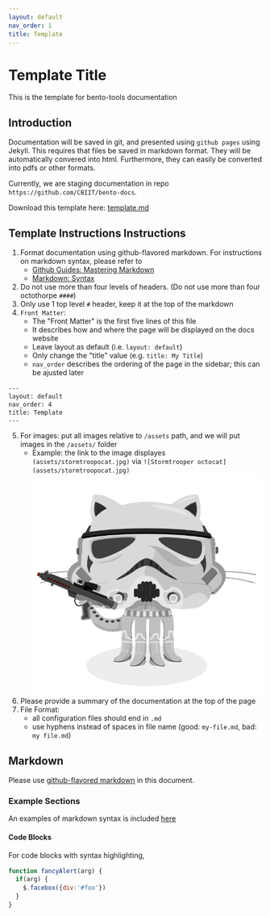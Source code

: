```yaml
---
layout: default
nav_order: 1
title: Template
---
```


# Template Title

This is the template for bento-tools documentation

## Introduction
Documentation will be saved in git, and presented using `github pages` using Jekyll. This requires that files be saved in markdown format. They will be automatically convered into html.  Furthermore, they can easily be converted into pdfs or other formats.

Currently, we are staging documentation in repo `https://github.com/CBIIT/bento-docs`.

Download this template here: [template.md](https://github.com/CBIIT/bento-docs/blob/master/template.md)

## Template Instructions Instructions

1. Format documentation using github-flavored markdown. For instructions on markdown syntax, please refer to
    * [Github Guides: Mastering Markdown](https://guides.github.com/features/mastering-markdown/)
    * [Markdown: Syntax](https://daringfireball.net/projects/markdown/syntax)
2. Do not use more than four levels of headers. (Do not use more than four octothorpe `####`)
3. Only use 1 top level `#` header, keep it at the top of the markdown
4. `Front Matter`: 
    * The "Front Matter" is the first five lines of this file
    * It describes how and where the page will be displayed on the docs website
    * Leave layout as default (i.e. `layout: default`)
    * Only change the "title" value (e.g. `title: My Title`)
    * `nav_order` describes the ordering of the page in the sidebar; this can be ajusted later
```
---
layout: default
nav_order: 4
title: Template
---
```
5. For images: put all images relative to `/assets` path, and we will put images in the `/assets/` folder
    * Example: the link to the image displayes `(assets/stormtroopocat.jpg)` via ```![Stormtrooper octocat](assets/stormtroopocat.jpg)``` ![Stormtrooper octocat](assets/stormtroopocat.jpg)
6. Please provide a summary of the documentation at the top of the page
7. File Format:
    * all configuration files should end in `.md`
    * use hyphens instead of spaces in file name (good: `my-file.md`, bad: `my file.md`)


## Markdown
Please use [github-flavored markdown](https://github.github.com/gfm/) in this document.

### Example Sections
An examples of markdown syntax is included [here](/bento-docs/reference/example)


#### Code Blocks
For code blocks with syntax highlighting, 
```javascript
function fancyAlert(arg) {
  if(arg) {
    $.facebox({div:'#foo'})
  }
}
```


